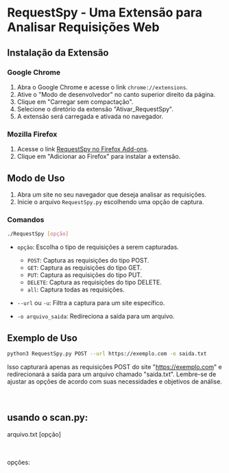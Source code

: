 
# RequestSpy - Uma Extensão para Analisar Requisições Web

## Instalação da Extensão

### Google Chrome

1. Abra o Google Chrome e acesse o link `chrome://extensions`.
2. Ative o "Modo de desenvolvedor" no canto superior direito da página.
3. Clique em "Carregar sem compactação".
4. Selecione o diretório da extensão "Ativar_RequestSpy".
5. A extensão será carregada e ativada no navegador.

### Mozilla Firefox

1. Acesse o link [RequestSpy no Firefox Add-ons](https://addons.mozilla.org/pt-BR/firefox/addon/requestspy/).
2. Clique em "Adicionar ao Firefox" para instalar a extensão.







## Modo de Uso

1. Abra um site no seu navegador que deseja analisar as requisições.
2. Inicie o arquivo `RequestSpy.py` escolhendo uma opção de captura.

### Comandos

```bash
./RequestSpy [opção]
```

- `opção`: Escolha o tipo de requisições a serem capturadas.
  - `POST`: Captura as requisições do tipo POST.
  - `GET`: Captura as requisições do tipo GET.
  - `PUT`: Captura as requisições do tipo PUT.
  - `DELETE`: Captura as requisições do tipo DELETE.
  - `all`: Captura todas as requisições.

- `--url` ou `-u`: Filtra a captura para um site específico.

- `-o arquivo_saida`: Redireciona a saída para um arquivo.

## Exemplo de Uso

```bash
python3 RequestSpy.py POST --url https://exemplo.com -o saida.txt
```

Isso capturará apenas as requisições POST do site "https://exemplo.com" e redirecionará a saída para um arquivo chamado "saida.txt".
Lembre-se de ajustar as opções de acordo com suas necessidades e objetivos de análise.
<br>
<br>
<br>
                                                    
## usando o scan.py:


arquivo.txt [opção] 

<br><br>
opções:

